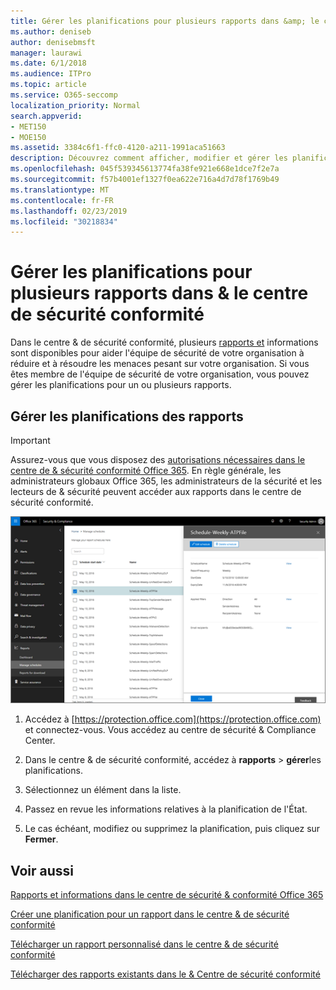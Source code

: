```yaml
---
title: Gérer les planifications pour plusieurs rapports dans &amp; le centre de sécurité conformité
ms.author: deniseb
author: denisebmsft
manager: laurawi
ms.date: 6/1/2018
ms.audience: ITPro
ms.topic: article
ms.service: O365-seccomp
localization_priority: Normal
search.appverid:
- MET150
- MOE150
ms.assetid: 3384c6f1-ffc0-4120-a211-1991aca51663
description: Découvrez comment afficher, modifier et gérer les planifications des rapports dans le centre &amp; de sécurité et de conformité.
ms.openlocfilehash: 045f539345613774fa38fe921e668e1dce7f2e7a
ms.sourcegitcommit: f57b4001ef1327f0ea622e716a4d7d78f1769b49
ms.translationtype: MT
ms.contentlocale: fr-FR
ms.lasthandoff: 02/23/2019
ms.locfileid: "30218834"
---
```

# <a name="manage-schedules-for-multiple-reports-in-the-security-amp-compliance-center"></a>Gérer les planifications pour plusieurs rapports dans &amp; le centre de sécurité conformité

Dans le centre &amp; de sécurité conformité, plusieurs [rapports et](reports-and-insights-in-security-and-compliance.md) informations sont disponibles pour aider l'équipe de sécurité de votre organisation à réduire et à résoudre les menaces pesant sur votre organisation. Si vous êtes membre de l'équipe de sécurité de votre organisation, vous pouvez gérer les planifications pour un ou plusieurs rapports. 
  
## <a name="manage-schedules-for-reports"></a>Gérer les planifications des rapports

> [!IMPORTANT]
> Assurez-vous que vous disposez des [autorisations nécessaires dans le centre de &amp; sécurité conformité Office 365](permissions-in-the-security-and-compliance-center.md). En règle générale, les administrateurs globaux Office 365, les administrateurs de la sécurité et les lecteurs de &amp; sécurité peuvent accéder aux rapports dans le centre de sécurité conformité. 
  
![Dans le centre &amp; de sécurité conformité, choisissez \> rapports gérer les planifications](media/efa5e2f9-bf73-4f85-acea-f1ca7e2bca5e.png)

1. Accédez à [https://protection.office.com](https://protection.office.com) et connectez-vous. Vous accédez au centre de sécurité & Compliance Center.

2. Dans le centre &amp; de sécurité conformité, accédez à **rapports** \> **gérer**les planifications.
    
3. Sélectionnez un élément dans la liste.
    
4. Passez en revue les informations relatives à la planification de l'État.
    
5. Le cas échéant, modifiez ou supprimez la planification, puis cliquez sur **Fermer**.
    
## <a name="related-topics"></a>Voir aussi

[Rapports et informations dans le centre de sécurité &amp; conformité Office 365](reports-and-insights-in-security-and-compliance.md)
  
[Créer une planification pour un rapport dans le centre &amp; de sécurité conformité](create-a-schedule-for-a-report.md)
  
[Télécharger un rapport personnalisé dans le centre &amp; de sécurité conformité](set-up-and-download-a-custom-report.md)
  
[Télécharger des rapports existants dans le &amp; Centre de sécurité conformité](download-existing-reports.md)
  


